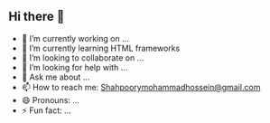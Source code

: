 ## Hi there 👋

- 🔭 I’m currently working on ...
- 🌱 I’m currently learning HTML frameworks
- 👯 I’m looking to collaborate on ...
- 🤔 I’m looking for help with ...
- 💬 Ask me about ...
- 📫 How to reach me: Shahpoorymohammadhossein@gmail.com
- 😄 Pronouns: ...
- ⚡ Fun fact: ...
